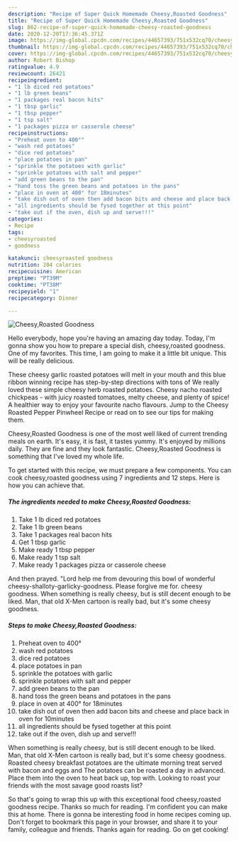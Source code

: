 ```yaml
---
description: "Recipe of Super Quick Homemade Cheesy,Roasted Goodness"
title: "Recipe of Super Quick Homemade Cheesy,Roasted Goodness"
slug: 862-recipe-of-super-quick-homemade-cheesy-roasted-goodness
date: 2020-12-20T17:36:45.371Z
image: https://img-global.cpcdn.com/recipes/44657393/751x532cq70/cheesyroasted-goodness-recipe-main-photo.jpg
thumbnail: https://img-global.cpcdn.com/recipes/44657393/751x532cq70/cheesyroasted-goodness-recipe-main-photo.jpg
cover: https://img-global.cpcdn.com/recipes/44657393/751x532cq70/cheesyroasted-goodness-recipe-main-photo.jpg
author: Robert Bishop
ratingvalue: 4.9
reviewcount: 26421
recipeingredient:
- "1 lb diced red potatoes"
- "1 lb green beans"
- "1 packages real bacon hits"
- "1 tbsp garlic"
- "1 tbsp pepper"
- "1 tsp salt"
- "1 packages pizza or casserole cheese"
recipeinstructions:
- "Preheat oven to 400°"
- "wash red potatoes"
- "dice red potatoes"
- "place potatoes in pan"
- "sprinkle the potatoes with garlic"
- "sprinkle potatoes with salt and pepper"
- "add green beans to the pan"
- "hand toss the green beans and potatoes in the pans"
- "place in oven at 400° for 18minutes"
- "take dish out of oven then add bacon bits and cheese and place back in oven for 10minutes"
- "all ingredients should be fysed together at this point"
- "take out if the oven, dish up and serve!!!"
categories:
- Recipe
tags:
- cheesyroasted
- goodness

katakunci: cheesyroasted goodness 
nutrition: 204 calories
recipecuisine: American
preptime: "PT39M"
cooktime: "PT38M"
recipeyield: "1"
recipecategory: Dinner

---
```



![Cheesy,Roasted Goodness](https://img-global.cpcdn.com/recipes/44657393/751x532cq70/cheesyroasted-goodness-recipe-main-photo.jpg)

Hello everybody, hope you're having an amazing day today. Today, I'm gonna show you how to prepare a special dish, cheesy,roasted goodness. One of my favorites. This time, I am going to make it a little bit unique. This will be really delicious.

These cheesy garlic roasted potatoes will melt in your mouth and this blue ribbon winning recipe has step-by-step directions with tons of We really loved these simple cheesy herb roasted potatoes. Cheesy nacho roasted chickpeas - with juicy roasted tomatoes, melty cheese, and plenty of spice! A healthier way to enjoy your favourite nacho flavours. Jump to the Cheesy Roasted Pepper Pinwheel Recipe or read on to see our tips for making them.

Cheesy,Roasted Goodness is one of the most well liked of current trending meals on earth. It's easy, it is fast, it tastes yummy. It's enjoyed by millions daily. They are fine and they look fantastic. Cheesy,Roasted Goodness is something that I've loved my whole life.


To get started with this recipe, we must prepare a few components. You can cook cheesy,roasted goodness using 7 ingredients and 12 steps. Here is how you can achieve that.

<!--inarticleads1-->

##### The ingredients needed to make Cheesy,Roasted Goodness:

1. Take 1 lb diced red potatoes
1. Take 1 lb green beans
1. Take 1 packages real bacon hits
1. Get 1 tbsp garlic
1. Make ready 1 tbsp pepper
1. Make ready 1 tsp salt
1. Make ready 1 packages pizza or casserole cheese


And then prayed. &#34;Lord help me from devouring this bowl of wonderful cheesy-shalloty-garlicky-goodness. Please forgive me for. cheesy goodness. When something is really cheesy, but is still decent enough to be liked. Man, that old X-Men cartoon is really bad, but it&#39;s some cheesy goodness. 

<!--inarticleads2-->

##### Steps to make Cheesy,Roasted Goodness:

1. Preheat oven to 400°
1. wash red potatoes
1. dice red potatoes
1. place potatoes in pan
1. sprinkle the potatoes with garlic
1. sprinkle potatoes with salt and pepper
1. add green beans to the pan
1. hand toss the green beans and potatoes in the pans
1. place in oven at 400° for 18minutes
1. take dish out of oven then add bacon bits and cheese and place back in oven for 10minutes
1. all ingredients should be fysed together at this point
1. take out if the oven, dish up and serve!!!


When something is really cheesy, but is still decent enough to be liked. Man, that old X-Men cartoon is really bad, but it&#39;s some cheesy goodness. Roasted cheesy breakfast potatoes are the ultimate morning treat served with bacon and eggs and The potatoes can be roasted a day in advanced. Place them into the oven to heat back up, top with. Looking to roast your friends with the most savage good roasts list? 

So that's going to wrap this up with this exceptional food cheesy,roasted goodness recipe. Thanks so much for reading. I'm confident you can make this at home. There is gonna be interesting food in home recipes coming up. Don't forget to bookmark this page in your browser, and share it to your family, colleague and friends. Thanks again for reading. Go on get cooking!
